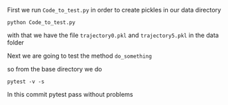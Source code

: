 



First we run `Code_to_test.py` in order to create pickles in our data directory
```
python Code_to_test.py
```

with that we have the file `trajectory0.pkl` and `trajectory5.pkl` in the data folder

Next we are going to test the method `do_something`

so from the base directory we do

```
pytest -v -s
```

In this commit pytest pass without problems